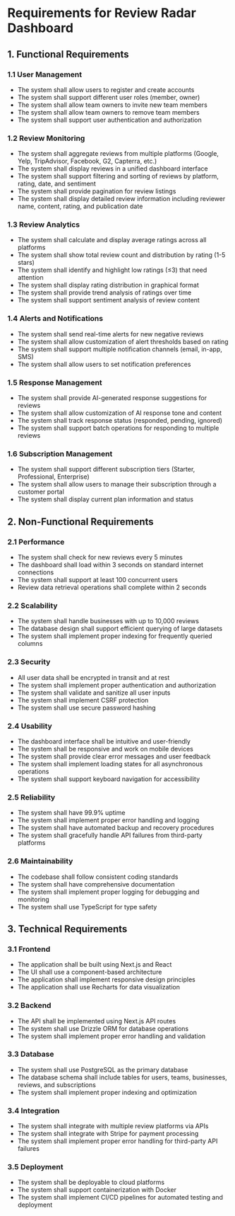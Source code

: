 
# Requirements for Review Radar Dashboard

## 1. Functional Requirements

### 1.1 User Management
- The system shall allow users to register and create accounts
- The system shall support different user roles (member, owner)
- The system shall allow team owners to invite new team members
- The system shall allow team owners to remove team members
- The system shall support user authentication and authorization

### 1.2 Review Monitoring
- The system shall aggregate reviews from multiple platforms (Google, Yelp, TripAdvisor, Facebook, G2, Capterra, etc.)
- The system shall display reviews in a unified dashboard interface
- The system shall support filtering and sorting of reviews by platform, rating, date, and sentiment
- The system shall provide pagination for review listings
- The system shall display detailed review information including reviewer name, content, rating, and publication date

### 1.3 Review Analytics
- The system shall calculate and display average ratings across all platforms
- The system shall show total review count and distribution by rating (1-5 stars)
- The system shall identify and highlight low ratings (≤3) that need attention
- The system shall display rating distribution in graphical format
- The system shall provide trend analysis of ratings over time
- The system shall support sentiment analysis of review content

### 1.4 Alerts and Notifications
- The system shall send real-time alerts for new negative reviews
- The system shall allow customization of alert thresholds based on rating
- The system shall support multiple notification channels (email, in-app, SMS)
- The system shall allow users to set notification preferences

### 1.5 Response Management
- The system shall provide AI-generated response suggestions for reviews
- The system shall allow customization of AI response tone and content
- The system shall track response status (responded, pending, ignored)
- The system shall support batch operations for responding to multiple reviews

### 1.6 Subscription Management
- The system shall support different subscription tiers (Starter, Professional, Enterprise)
- The system shall allow users to manage their subscription through a customer portal
- The system shall display current plan information and status

## 2. Non-Functional Requirements

### 2.1 Performance
- The system shall check for new reviews every 5 minutes
- The dashboard shall load within 3 seconds on standard internet connections
- The system shall support at least 100 concurrent users
- Review data retrieval operations shall complete within 2 seconds

### 2.2 Scalability
- The system shall handle businesses with up to 10,000 reviews
- The database design shall support efficient querying of large datasets
- The system shall implement proper indexing for frequently queried columns

### 2.3 Security
- All user data shall be encrypted in transit and at rest
- The system shall implement proper authentication and authorization
- The system shall validate and sanitize all user inputs
- The system shall implement CSRF protection
- The system shall use secure password hashing

### 2.4 Usability
- The dashboard interface shall be intuitive and user-friendly
- The system shall be responsive and work on mobile devices
- The system shall provide clear error messages and user feedback
- The system shall implement loading states for all asynchronous operations
- The system shall support keyboard navigation for accessibility

### 2.5 Reliability
- The system shall have 99.9% uptime
- The system shall implement proper error handling and logging
- The system shall have automated backup and recovery procedures
- The system shall gracefully handle API failures from third-party platforms

### 2.6 Maintainability
- The codebase shall follow consistent coding standards
- The system shall have comprehensive documentation
- The system shall implement proper logging for debugging and monitoring
- The system shall use TypeScript for type safety

## 3. Technical Requirements

### 3.1 Frontend
- The application shall be built using Next.js and React
- The UI shall use a component-based architecture
- The application shall implement responsive design principles
- The application shall use Recharts for data visualization

### 3.2 Backend
- The API shall be implemented using Next.js API routes
- The system shall use Drizzle ORM for database operations
- The system shall implement proper error handling and validation

### 3.3 Database
- The system shall use PostgreSQL as the primary database
- The database schema shall include tables for users, teams, businesses, reviews, and subscriptions
- The system shall implement proper indexing and optimization

### 3.4 Integration
- The system shall integrate with multiple review platforms via APIs
- The system shall integrate with Stripe for payment processing
- The system shall implement proper error handling for third-party API failures

### 3.5 Deployment
- The system shall be deployable to cloud platforms
- The system shall support containerization with Docker
- The system shall implement CI/CD pipelines for automated testing and deployment